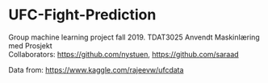 # UFC-Fight-Prediction
Group machine learning project fall 2019. TDAT3025 Anvendt Maskinlæring med Prosjekt  
Collaborators: https://github.com/nystuen, https://github.com/saraad  
  
Data from: https://www.kaggle.com/rajeevw/ufcdata
